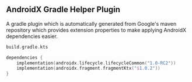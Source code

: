 AndroidX Gradle Helper Plugin
-----------------------------

A gradle plugin which is automatically generated from Google's maven repository which provides extension properties to make applying AndroidX dependencies easier.

```kotlin
build.gradle.kts

dependencies {
    implementation(androidx.lifecycle.lifecycleCommon("1.0-RC2"))
    implementation(androidx.fragment.fragmentKtx("$1.0.2"))
}
```
